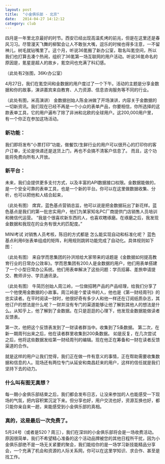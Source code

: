 ```yaml
---
layout: post
title:  "小金俱乐部 - 北京"
date:   2014-04-27 14:12:12
category: club
---
```

四月是一年里北京最好的时节。西安已经出现高温炙烤的前兆，但是在这里还是春风习习。尽管漫天飞舞的柳絮会让人不敢张大嘴，逗乐的时候也得多注意，一不留神儿，树毛就钻嘴里了。这个月，听说36氪搬了新办公室，取名叫氪空间，所以我们也打算去凑个热闹，组织了36氪第一场互联网的用户活动。听说36氪命名的原因是，氪星是超人的故乡，氪空间也充满了科幻感。

（此处有2张图，36Kr办公室）

4月27日，我们在氪空间和金数据的用户度过了一个下午。活动的主题是分享金数据和你的故事，演讲嘉宾来自教育、人力资源、信息咨询服务等不同的行业。

（此处有图，米高演讲）
金数据创始人陈金洲做了开场演讲，内容关于金数据的一切新资讯。我们现在已经不再是一个小众的表单产品，你要相信，你所选择的这款表单工具，它的用户遍布了除了非洲和北欧的全球用户。这200,000用户里，有一个你正在参加这场活动。

<h3>新功能：</h3>
我们即将发布“小票打印”功能，做餐饮/生鲜行业的用户可以很开心的打印你的客户订单，无论是快递还是送货上门，再也不会搞不清客户信息了。
而且，这个功能将免费向所有人开放。

<h3>新平台：</h3>
未来，我们会提供更多支付方式，以及丰富的API数据接口权限。金数据能做的，是一个安全可靠的表单工具，也是一个新的平台。你可以在这里做数据收集、分析，也可以把他和人结合起来，


（此处有图）
席宾，蓝色基点营销总监，他可以说是把金数据玩出了新花样。蓝色基点是我们的第一批忠实用户，他们为某家知名PC厂商提供门店销售人员培训和微信代运营。
“我是个很喜欢新东西的人，也喜欢瞎琢磨。在琢磨之后，我发现金数据和我现在的业务有很大的匹配度。”

MINI考试
对销售人员考核，陈旧的方式都是
怎么能实现自动和标准化呢？
蓝色基点利用6张表单组成的矩阵，利用规则跳转功能完成了自动化。具体规则如下图：




（此处有图）
来自学而思集团的孙洪旭给大家带来的话题是《金数据如何提高教育行业的日常办公效率》。学而思集团有200人是金数据的用户，他们用表单搭建了一个小型日常办公系统。他们用表单解决了这些问题：学员招募、差旅申请提交、教师评分、学员通讯录。

（此处有图）
牛简历创始人周江岭，一位做招聘产品的产品经理，给我们分享了一个他使用金数据的小故事。周江岭是个爱读书的人，他也是《第一财经周刊》的忠实读者。在平时阅读一财时，他很好奇有多少人和他一样还在订阅纸质杂志，其他订户的想法是什么呢？一财并没有专门的渠道能够让他了解到其他人的想法是什么。从知乎上，他了解到了金数据。在只是逛逛的心理下，他发现金数据能做读者反馈表。

第一次，他把这个反馈表发到了一财读者群当中。收集到了5条数据。
第二次，在新一期周刊出来之后，他在读者群里收集到200条数据。
如是反复，在几次尝试之后，他将这些数据发给第一财经周刊的编辑。现在他正在筹备和一财在读者反馈渠道的合作。

就是这样的用户让我们觉得，我们正在做一件有意义的事情，正在帮助需要收集数据和信息的人。现场还有两位专门从延安和南昌赶来的用户，这样的信任就是我们坚持下去的动力。

<h3>什么叫有图无真想？</h3>
每一期小金俱乐部结束之后，我们都会发布日志，让没来参加的人也能感受一下现场的气氛，把内容积累沉淀下来。但分享也好，用户交流也好，资源互换也好，都只能你亲自来一趟，来能感受到小金俱乐部的真相。

<h3>真的，这是最后一次免费了。</h3>
5月24号（或者是520？周三），我们在深圳的小金俱乐部将会是一场收费活动。原因很简单，我们不希望精心准备的这个活动品牌被您的其他日程所干扰，因为小金俱乐部绝不是一场无关紧要的聚会，我们能给你的是一场学习新技能精品分享会，一个充满了机会和资源的人际关系网，你可以在这里学知识、求合作、甚至是找工作。

